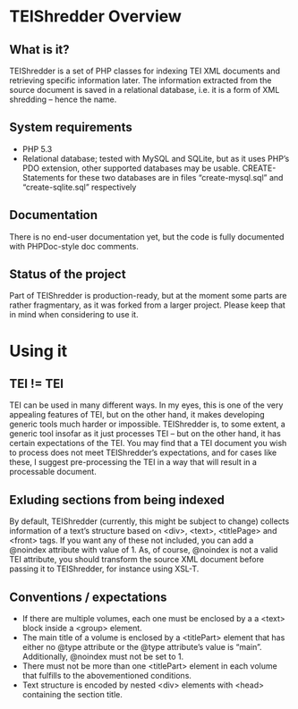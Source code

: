 TEIShredder Overview
=========================

What is it?
--------------
TEIShredder is a set of PHP classes for indexing TEI XML documents and retrieving specific information later. The information extracted from the source document is saved in a relational database, i.e. it is a form of XML shredding – hence the name.

System requirements
-----------------

* PHP 5.3
* Relational database; tested with MySQL and SQLite, but as it uses PHP’s PDO extension, other supported databases may be usable. CREATE-Statements for these two databases are in files “create-mysql.sql” and “create-sqlite.sql” respectively

Documentation
-------------
There is no end-user documentation yet, but the code is fully documented with PHPDoc-style doc comments.

Status of the project
---------------------
Part of TEIShredder is production-ready, but at the moment some parts are rather fragmentary, as it was forked from a larger project. Please keep that in mind when considering to use it.

Using it
===========

TEI != TEI
----------
TEI can be used in many different ways. In my eyes, this is one of the very appealing features of TEI, but on the other hand, it makes developing generic tools much harder or impossible. TEIShredder is, to some extent, a generic tool insofar as it just processes TEI – but on the other hand, it has certain expectations of the TEI. You may find that a TEI document you wish to process does not meet TEIShredder’s expectations, and for cases like these, I suggest pre-processing the TEI in a way that will result in a processable document.


Exluding sections from being indexed
------------------------------------
By default, TEIShredder (currently, this might be subject to change) collects information of a text’s structure based on &lt;div&gt;, &lt;text&gt;, &lt;titlePage&gt; and &lt;front&gt; tags. If you want any of these not included, you can add a @noindex attribute with value of 1. As, of course, @noindex is not a valid TEI attribute, you should transform the source XML document before passing it to TEIShredder, for instance using XSL-T.

Conventions / expectations
--------------------------

* If there are multiple volumes, each one must be enclosed by a a &lt;text&gt; block inside a &lt;group&gt; element.
* The main title of a volume is enclosed by a &lt;titlePart&gt; element that has either no @type attribute or the @type attribute’s value is “main”. Additionally, @noindex must not be set to 1.
* There must not be more than one &lt;titlePart&gt; element in each volume that fulfills to the abovementioned conditions.
* Text structure is encoded by nested &lt;div&gt; elements with &lt;head&gt; containing the section title.
